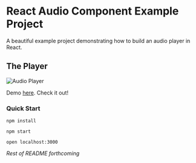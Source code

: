 # React Audio Component Example Project

A beautiful example project demonstrating how to build an audio player in React.

## The Player

![Audio Player](http://leonardsouza.com/public/images/portfolio/audio_player.jpg)

Demo [here](http://leonardsouza.com/react-audio-example.html). Check it out!

### Quick Start

`npm install`

`npm start`

`open localhost:3000`


_Rest of README forthcoming_
